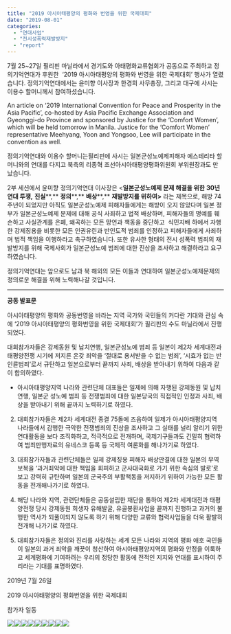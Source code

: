 ```yaml
---
title: "2019 아시아태평양의 평화와 번영을 위한 국제대회"
date: "2019-08-01"
categories: 
  - "연대사업"
  - "전시성폭력재발방지"
  - "report"
---
```


7월 25~27일 필리핀 마닐라에서 경기도와 아태평화교류협회가 공동으로 주최하고 정의기억연대가 후원한  ‘2019 아시아태평양의 평화와 번영을 위한 국제대회’ 행사가 열렸습니다. 정의기억연대에서는 윤미향 이사장과 한경희 사무총장, 그리고 대구에 사시는 이용수 할머니께서 참여하셨습니다.

An article on ‘2019 International Convention for Peace and Prosperity in the Asia Pacific’, co-hosted by Asia Pacific Exchange Association and Gyeonggi-do Province and sponsored by Justice for the ‘Comfort Women’, which will be held tomorrow in Manila. Justice for the ‘Comfort Women’ representative Meehyang, Yoon and Yongsoo, Lee will participate in the convention as well.

정의기억연대와 이용수 할머니는필리핀에 사시는 일본군성노예제피해자 에스테리타 할머니와의 연대를 다지고 북측의 리종혁 조선아시아태평양평화위원회 부위원장과도 만났습니다.

2부 세션에서 윤미향 정의기억연대 이사장은 <**일본군성노예제 문제 해결을 위한** **30****년 연대 투쟁****,** **진실****,** **정의****,** **배상****,** **재발방지를 위하여>** 라는 제목으로, 해방 74주년이 되었지만 아직도 일본군성노예제 피해자들에게는 해방이 오지 않았다며 일본 정부가 일본군성노예제 문제에 대해 공식 사죄하고 법적 배상하며, 피해자들의 명예를 훼손하고 사실관계를 은폐, 왜곡하는 모든 망언과 책동을 중단하고  식민지배 하에서 자행한 강제징용을 비롯한 모든 인권유린과 반인도적 범죄를 인정하고 피해자들에게 사죄하며 법적 책임을 이행하라고 촉구하였습니다. 또한 유사한 형태의 전시 성폭력 범죄의 재발방지를 위해 국제사회가 일본군성노예 범죄에 대한 진상을 조사하고 해결하라고 요구하였습니다.

정의기억연대는 앞으로도 남과 북 해외의 모든 이들과 연대하여 일본군성노예제문제의 정의로운 해결을 위해 노력해나갈 것입니다.

* * *

**공동 발표문**

아시아태평양의 평화와 공동번영을 바라는 지역 국가와 국민들의 커다란 기대와 관심 속에 ‘2019 아시아태평양의 평화번영을 위한 국제대회’가 필리핀의 수도 마닐라에서 진행되었다.

대회참가자들은 강제동원 및 납치연행, 일본군성노예 범죄 등 일본이 제2차 세계대전과 태평양전쟁 시기에 저지른 온갖 죄악을 ‘절대로 용서받을 수 없는 범죄’, ‘시효가 없는 반인륜범죄’로서 규탄하고 일본으로부터 끝까지 사죄, 배상을 받아내기 위하여 다음과 같이 합의하였다.

- 아시아태평양지역 나라와 관련단체 대표들은 일제에 의해 자행된 강제동원 및 납치연행, 일본군 성노예 범죄 등 전쟁범죄에 대한 일본당국의 직접적인 인정과 사죄, 배상을 받아내기 위해 끝까지 노력하기로 하였다.

2. 대회참가자들은 제2차 세계대전 종결 75돌에 즈음하여 일제가 아시아태평양지역 나라들에서 감행한 극악한 전쟁범죄의 진상을 조사하고 그 실태를 널리 알리기 위한 연대활동을 보다 조직화하고, 적극적으로 전개하며, 국제기구들과도 긴밀히 협력하여 범죄만행자료의 유네스코 등록 등 국제적 여론화를 해나가기로 하였다.

3. 대회참가자들과 관련단체들은 일제 강제징용 피해자 배상판결에 대한 일본의 무역보복을 ‘과거죄악에 대한 책임을 회피하고 군사대국화로 가기 위한 속심의 발로’로 보고 강력히 규탄하며 일본의 군국주의 부활책동을 저지하기 위하여 가능한 모든 활동을 전개해나가기로 하였다.

4. 해당 나라와 지역, 관련단체들은 공동설립한 재단을 통하여 제2차 세계대전과 태평양전쟁 당시 강제동원 희생자 유해발굴, 유골봉환사업을 끝까지 진행하고 과거의 불행한 역사가 되풀이되지 않도록 하기 위해 다양한 교류와 협력사업들을 더욱 활발히 전개해 나가기로 하였다.

5. 대회참가자들은 정의와 진리를 사랑하는 세계 모든 나라와 지역의 평화 애호 국민들이 일본의 과거 죄악을 깨끗이 청산하여 아시아태평양지역의 평화와 안정을 이룩하고 세계평화에 기여하려는 우리의 정당한 활동에 전적인 지지와 연대를 표시하여 주리라는 기대를 표명하였다.

2019년 7월 26일

2019 아시아태평양의 평화번영을 위한 국제대회

참가자 일동

![](https://r2.womenandwar.net/2019/08/4250786_adz.jpg)![](https://r2.womenandwar.net/2019/08/photo_2019-07-26_15-27-33.jpg)![](https://r2.womenandwar.net/2019/08/photo_2019-07-26_17-06-33.jpg)![](https://r2.womenandwar.net/2019/08/photo_2019-07-26_17-07-33.jpg)![](https://r2.womenandwar.net/2019/08/photo_2019-07-26_18-23-19.jpg)![](https://r2.womenandwar.net/2019/08/photo_2019-07-26_18-23-31.jpg)![](https://r2.womenandwar.net/2019/08/photo_2019-07-26_18-26-24.jpg)![](https://r2.womenandwar.net/2019/08/photo_2019-07-26_21-14-23.jpg)![](https://r2.womenandwar.net/2019/08/photo_2019-07-29_09-20-26.jpg)
